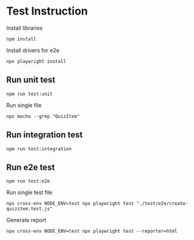 # Test Instruction

Install libraries

```
npm install
```

Install drivers for e2e

```
npx playwright install
```

## Run unit test

```
npm run test:unit

```

Run single file

```
npx mocha --grep "QuizItem"
```

## Run integration test

```
npm run test:integration
```

## Run e2e test

```
npm run test:e2e
```

Run single test file

```
npx cross-env NODE_ENV=test npx playwright test "./test/e2e/create-quizitem.test.js"

```

Generate report

```
npx cross-env NODE_ENV=test npx playwright test --reporter=html

```
